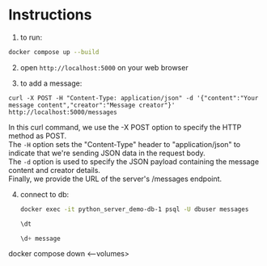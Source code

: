 # Instructions

1. to run:
```bash
docker compose up --build
```

2. open `http://localhost:5000` on your web browser

3. to add a message:
```
curl -X POST -H "Content-Type: application/json" -d '{"content":"Your message content","creator":"Message creator"}' http://localhost:5000/messages
```
In this curl command, we use the -X POST option to specify the HTTP method as POST.   
The `-H` option sets the "Content-Type" header to "application/json" to indicate that we're sending JSON data in the request body.  
The `-d` option is used to specify the JSON payload containing the message content and creator details.   
Finally, we provide the URL of the server's /messages endpoint.

4. connect to db:
   ```bash
   docker exec -it python_server_demo-db-1 psql -U dbuser messages
   ```

   ```sql
   \dt
   ```

   ```sql
   \d+ message
   ```

   
docker compose down <--volumes>